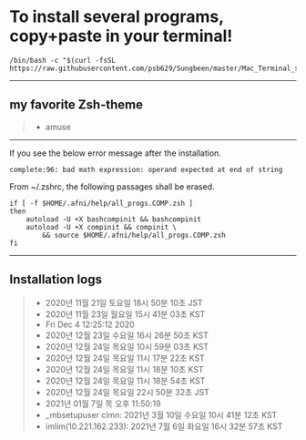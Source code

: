 To install several programs, copy+paste in your terminal!
============================
	/bin/bash -c "$(curl -fsSL https://raw.githubusercontent.com/psb629/Sungbeen/master/Mac_Terminal_setting/install.sh)"
- - -
my favorite Zsh-theme
-----------------------------
> * amuse
- - -
If you see the below error message after the installation.

	complete:96: bad math expression: operand expected at end of string

From ~/.zshrc, the following passages shall be erased.

	if [ -f $HOME/.afni/help/all_progs.COMP.zsh ]
	then
 		autoload -U +X bashcompinit && bashcompinit
		autoload -U +X compinit && compinit \
			&& source $HOME/.afni/help/all_progs.COMP.zsh
	fi
- - -
Installation logs
-----------------------------
> * 2020년 11월 21일 토요일 18시 50분 10초 JST
> * 2020년 11월 23일 월요일 15시 41분 03초 KST
> * Fri Dec 4 12:25:12 2020
> * 2020년 12월 23일 수요일 16시 26분 50초 KST
> * 2020년 12월 24일 목요일 10시 59분 03초 KST
> * 2020년 12월 24일 목요일 11시 17분 22초 KST
> * 2020년 12월 24일 목요일 11시 18분 10초 KST
> * 2020년 12월 24일 목요일 11시 18분 54초 KST
> * 2020년 12월 24일 목요일 22시 50분 32초 JST
> * 2021년 01월 7일 목 오후 11:50:19
> * _mbsetupuser clmn: 2021년 3월 10일 수요일 10시 41분 12초 KST
> * imlim(10.221.162.233): 2021년 7월  6일 화요일 16시 32분 57초 KST
